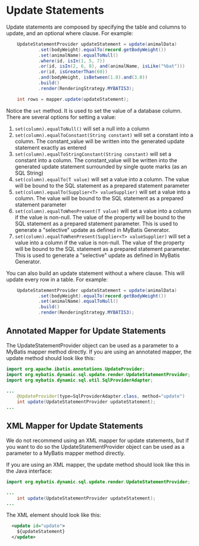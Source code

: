 # Update Statements
Update statements are composed by specifying the table and columns to update, and an optional where clause.  For example:

```java
    UpdateStatementProvider updateStatement = update(animalData)
            .set(bodyWeight).equalTo(record.getBodyWeight())
            .set(animalName).equalToNull()
            .where(id, isIn(1, 5, 7))
            .or(id, isIn(2, 6, 8), and(animalName, isLike("%bat")))
            .or(id, isGreaterThan(60))
            .and(bodyWeight, isBetween(1.0).and(3.0))
            .build()
            .render(RenderingStrategy.MYBATIS3);

    int rows = mapper.update(updateStatement);
```

Notice the `set` method. It is used to set the value of a database column.  There are several options for setting a value:

1. `set(column).equalToNull()` will set a null into a column
2. `set(column).equalToConstant(String constant)` will set a constant into a column.  The constant_value will be written into the generated update statement exactly as entered
3. `set(column).equalToStringConstant(String constant)` will set a constant into a column.  The constant_value will be written into the generated update statement surrounded by single quote marks (as an SQL String)
4. `set(column).equalTo(T value)` will set a value into a column.  The value will be bound to the SQL statement as a prepared statement parameter
5. `set(column).equalTo(Supplier<T> valueSupplier)` will set a value into a column.  The value will be bound to the SQL statement as a prepared statement parameter
6. `set(column).equalToWhenPresent(T value)` will set a value into a column if the value is non-null.  The value of the property will be bound to the SQL statement as a prepared statement parameter.  This is used to generate a "selective" update as defined in MyBatis Generator.
7. `set(column).equalToWhenPresent(Supplier<T> valueSupplier)` will set a value into a column if the value is non-null.  The value of the property will be bound to the SQL statement as a prepared statement parameter.  This is used to generate a "selective" update as defined in MyBatis Generator.

You can also build an update statement without a where clause.  This will update every row in a table.
For example:

```java
    UpdateStatementProvider updateStatement = update(animalData)
            .set(bodyWeight).equalTo(record.getBodyWeight())
            .set(animalName).equalToNull()
            .build()
            .render(RenderingStrategy.MYBATIS3);
``` 

## Annotated Mapper for Update Statements

The UpdateStatementProvider object can be used as a parameter to a MyBatis mapper method directly.  If you
are using an annotated mapper, the update method should look like this:
  
```java
import org.apache.ibatis.annotations.UpdateProvider;
import org.mybatis.dynamic.sql.update.render.UpdateStatementProvider;
import org.mybatis.dynamic.sql.util.SqlProviderAdapter;

...
    @UpdateProvider(type=SqlProviderAdapter.class, method="update")
    int update(UpdateStatementProvider updateStatement);
...

```

## XML Mapper for Update Statements

We do not recommend using an XML mapper for update statements, but if you want to do so the UpdateStatementProvider object can be used as a parameter to a MyBatis mapper method directly.

If you are using an XML mapper, the update method should look like this in the Java interface:
  
```java
import org.mybatis.dynamic.sql.update.render.UpdateStatementProvider;

...
    int update(UpdateStatementProvider updateStatement);
...

```

The XML element should look like this:

```xml
  <update id="update">
    ${updateStatement}
  </update>
```
